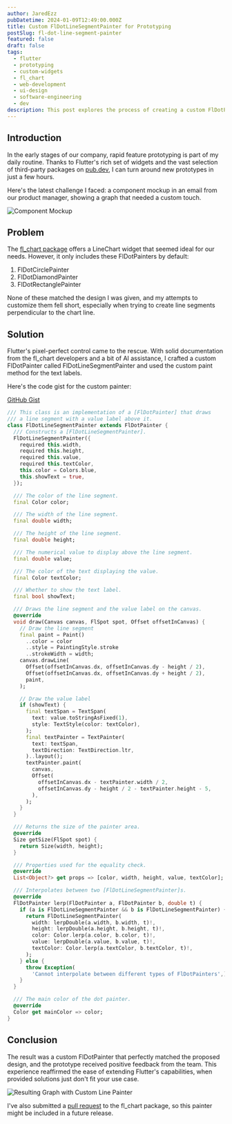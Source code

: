 ```yaml
---
author: JaredEzz
pubDatetime: 2024-01-09T12:49:00.000Z
title: Custom FlDotLineSegmentPainter for Prototyping
postSlug: fl-dot-line-segment-painter
featured: false
draft: false
tags:
  - flutter
  - prototyping
  - custom-widgets
  - fl_chart
  - web-development
  - ui-design
  - software-engineering
  - dev
description: This post explores the process of creating a custom FlDotPainter in Flutter to match a specific design requirement, demonstrating the flexibility of Flutter's widget system.
---
```


## Introduction
In the early stages of our company, rapid feature prototyping is part of my daily routine. Thanks to Flutter's rich set of widgets and the vast selection of third-party packages on [pub.dev](https://pub.dev/), I can turn around new prototypes in just a few hours. 

Here's the latest challenge I faced: a component mockup in an email from our product manager, showing a graph that needed a custom touch.


![Component Mockup](/assets/graph-mockup.jpeg)

## Problem
The [fl_chart package](https://pub.dev/packages/fl_chart) offers a LineChart widget that seemed ideal for our needs. However, it only includes these FlDotPainters by default:

1. FlDotCirclePainter
2. FlDotDiamondPainter
3. FlDotRectanglePainter

None of these matched the design I was given, and my attempts to customize them fell short, especially when trying to create line segments perpendicular to the chart line.

## Solution
Flutter's pixel-perfect control came to the rescue. With solid documentation from the fl_chart developers and a bit of AI assistance, I crafted a custom FlDotPainter called FlDotLineSegmentPainter and used the custom paint method for the text labels.

Here's the code gist for the custom painter:


[GitHub Gist](https://gist.github.com/JaredEzz/d3854695ca1acb0df3c44785073fc248)

```dart
/// This class is an implementation of a [FlDotPainter] that draws
/// a line segment with a value label above it.
class FlDotLineSegmentPainter extends FlDotPainter {
  /// Constructs a [FlDotLineSegmentPainter].
  FlDotLineSegmentPainter({
    required this.width,
    required this.height,
    required this.value,
    required this.textColor,
    this.color = Colors.blue,
    this.showText = true,
  });

  /// The color of the line segment.
  final Color color;

  /// The width of the line segment.
  final double width;

  /// The height of the line segment.
  final double height;

  /// The numerical value to display above the line segment.
  final double value;

  /// The color of the text displaying the value.
  final Color textColor;

  /// Whether to show the text label.
  final bool showText;

  /// Draws the line segment and the value label on the canvas.
  @override
  void draw(Canvas canvas, FlSpot spot, Offset offsetInCanvas) {
    // Draw the line segment
    final paint = Paint()
      ..color = color
      ..style = PaintingStyle.stroke
      ..strokeWidth = width;
    canvas.drawLine(
      Offset(offsetInCanvas.dx, offsetInCanvas.dy - height / 2),
      Offset(offsetInCanvas.dx, offsetInCanvas.dy + height / 2),
      paint,
    );

    // Draw the value label
    if (showText) {
      final textSpan = TextSpan(
        text: value.toStringAsFixed(1),
        style: TextStyle(color: textColor),
      );
      final textPainter = TextPainter(
        text: textSpan,
        textDirection: TextDirection.ltr,
      )..layout();
      textPainter.paint(
        canvas,
        Offset(
          offsetInCanvas.dx - textPainter.width / 2,
          offsetInCanvas.dy - height / 2 - textPainter.height - 5,
        ),
      );
    }
  }

  /// Returns the size of the painter area.
  @override
  Size getSize(FlSpot spot) {
    return Size(width, height);
  }

  /// Properties used for the equality check.
  @override
  List<Object?> get props => [color, width, height, value, textColor];

  /// Interpolates between two [FlDotLineSegmentPainter]s.
  @override
  FlDotPainter lerp(FlDotPainter a, FlDotPainter b, double t) {
    if (a is FlDotLineSegmentPainter && b is FlDotLineSegmentPainter) {
      return FlDotLineSegmentPainter(
        width: lerpDouble(a.width, b.width, t)!,
        height: lerpDouble(a.height, b.height, t)!,
        color: Color.lerp(a.color, b.color, t)!,
        value: lerpDouble(a.value, b.value, t)!,
        textColor: Color.lerp(a.textColor, b.textColor, t)!,
      );
    } else {
      throw Exception(
        'Cannot interpolate between different types of FlDotPainters',);
    }
  }

  /// The main color of the dot painter.
  @override
  Color get mainColor => color;
}
```

## Conclusion
The result was a custom FlDotPainter that perfectly matched the proposed design, and the prototype received positive feedback from the team. This experience reaffirmed the ease of extending Flutter's capabilities, when provided solutions just don't fit your use case.

![Resulting Graph with Custom Line Painter](/assets/custom-line-painter.png)

I've also submitted a [pull request]() to the fl_chart package, so this painter might be included in a future release. 
